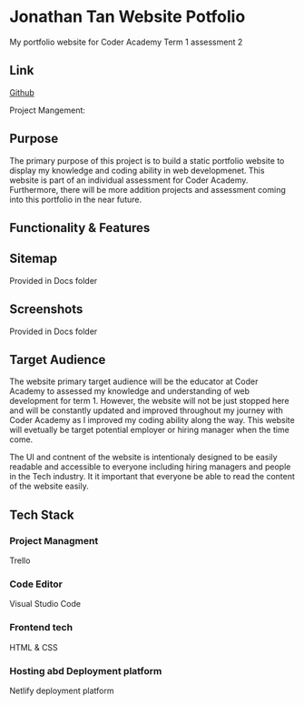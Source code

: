 # Jonathan Tan Website Potfolio
My portfolio website for Coder Academy Term 1 assessment 2

## Link ##
[Github](https://github.com/jonathan5057/JonathanTan_T1A2)

Project Mangement:

## Purpose ##
The primary purpose of this project is to build a static portfolio website to display my knowledge and coding ability in web developmenet. This website is part of an individual assessment for Coder Academy. Furthermore, there will be more addition projects and assessment coming into this portfolio in the near future.

## Functionality & Features


## Sitemap
Provided in Docs folder

## Screenshots
Provided in Docs folder

## Target Audience
The website primary target audience will be the educator at Coder Academy to assessed my knowledge and understanding of web development for term 1. However, the website will not be just stopped here and will be constantly updated and improved throughout my journey with Coder Academy as I improved my coding ability along the way. This website will evetually be target potential employer or hiring manager when the time come. 

The UI and contnent of the website is intentionaly designed to be easily readable and accessible to everyone including hiring managers and people in the Tech industry. It it important that everyone be able to read the content of the website easily.

## Tech Stack

### Project Managment
Trello

### Code Editor
Visual Studio Code

### Frontend tech
HTML & CSS

### Hosting abd Deployment platform
Netlify deployment platform
